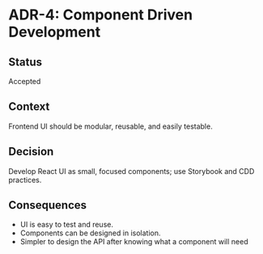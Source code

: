 # ADR-4: Component Driven Development

## Status
Accepted

## Context
Frontend UI should be modular, reusable, and easily testable.

## Decision
Develop React UI as small, focused components; use Storybook and CDD practices.

## Consequences
- UI is easy to test and reuse.
- Components can be designed in isolation.
- Simpler to design the API after knowing what a component will need
